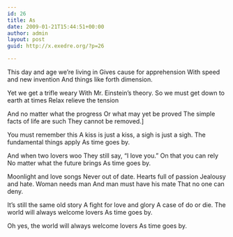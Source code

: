 ```yaml
---
id: 26
title: As
date: 2009-01-21T15:44:51+00:00
author: admin
layout: post
guid: http://x.exedre.org/?p=26

---
```

This day and age we&#8217;re living in
Gives cause for apprehension
With speed and new invention
And things like forth dimension.

Yet we get a trifle weary
With Mr. Einstein&#8217;s theory.
So we must get down to earth at times
Relax relieve the tension

And no matter what the progress
Or what may yet be proved
The simple facts of life are such
They cannot be removed.]

You must remember this
A kiss is just a kiss, a sigh is just a sigh.
The fundamental things apply
As time goes by.

And when two lovers woo
They still say, &#8220;I love you.&#8221;
On that you can rely
No matter what the future brings
As time goes by.

Moonlight and love songs
Never out of date.
Hearts full of passion
Jealousy and hate.
Woman needs man
And man must have his mate
That no one can deny.

It&#8217;s still the same old story
A fight for love and glory
A case of do or die.
The world will always welcome lovers
As time goes by.

Oh yes, the world will always welcome lovers
As time goes by.

